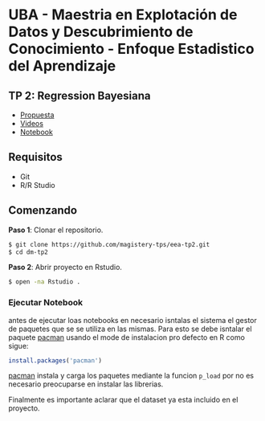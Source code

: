 # UBA - Maestria en Explotación de Datos y Descubrimiento de Conocimiento - Enfoque Estadistico del Aprendizaje

## TP 2: Regression Bayesiana

* [Propuesta](https://github.com/magistery-tps/eea-tp2/blob/main/docs/Trabajo%20Final%20-%20Enfoque%20Estadistico%20del%20Aprendizaje%20-%20Marino%20_%20Collado.pdf)
* [Videos](https://youtube.com/playlist?list=PLcUKhWwmWVPEjVeCLOJWnirDLB8LbpCGN)
* [Notebook](https://rpubs.com/adrianmarino/eea-tp2-rb)

## Requisitos

* Git
* R/R Studio

## Comenzando

**Paso 1**:  Clonar el repositorio.

```bash
$ git clone https://github.com/magistery-tps/eea-tp2.git
$ cd dm-tp2
```

**Paso 2**:  Abrir proyecto en Rstudio.

```bash
$ open -na Rstudio .
```

### Ejecutar Notebook

antes de ejecutar loas notebooks en necesario isntalas el sistema el gestor de paquetes que se se utiliza en las mismas. Para esto se debe isntalar el paquete [pacman](https://github.com/trinker/pacman) usando el mode de instalacion pro defecto en R como sigue:

```R
install.packages('pacman')
```

[pacman](https://github.com/trinker/pacman) instala y carga los paquetes mediante la funcion `p_load` por no es necesario preocuparse en instalar las librerias.

Finalmente es importante aclarar que el dataset ya esta incluido en el proyecto.
